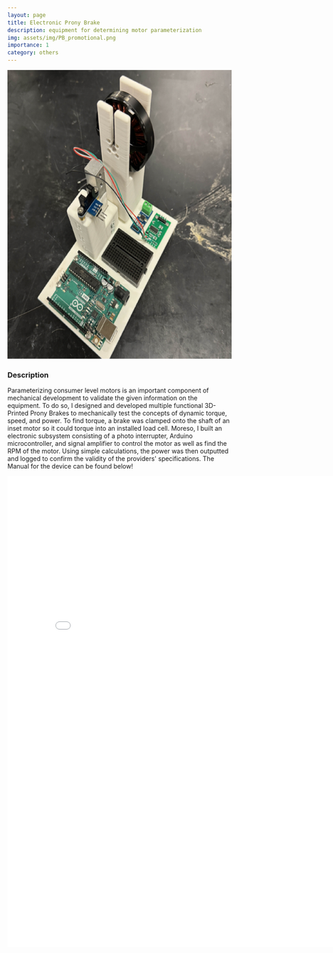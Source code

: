```yaml
---
layout: page
title: Electronic Prony Brake
description: equipment for determining motor parameterization
img: assets/img/PB_promotional.png
importance: 1
category: others
---
```


<img title="a title" alt="Alt text" src="/assets/img/PB_image.png" width="864" height = "648">

### Description

Parameterizing consumer level motors is an important component of mechanical development to validate the given information on the equipment. To do so, I designed and developed multiple functional 3D-Printed Prony Brakes to mechanically test the concepts of dynamic torque, speed, and power. To find torque, a brake was clamped onto the shaft of an inset motor so it could torque into an installed load cell. Moreso, I built an electronic subsystem consisting of a photo interrupter, Arduino microcontroller, and signal amplifier to control the motor as well as find the RPM of the motor. Using simple calculations, the power was then outputted and logged to confirm the validity of the providers' specifications. The Manual for the device can be found below!

<embed src="/assets/pdf/PB_manual.pdf" width="816px" height="1056px" />
